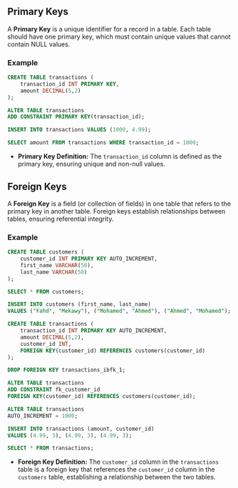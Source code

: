 ## Primary Keys

A **Primary Key** is a unique identifier for a record in a table. Each table should have one primary key, which must contain unique values that cannot contain NULL values.

### Example

```sql
CREATE TABLE transactions (
    transaction_id INT PRIMARY KEY,
    amount DECIMAL(5,2)
);

ALTER TABLE transactions
ADD CONSTRAINT PRIMARY KEY(transaction_id);

INSERT INTO transactions VALUES (1000, 4.99);

SELECT amount FROM transactions WHERE transaction_id = 1000;
```

- **Primary Key Definition:** The `transaction_id` column is defined as the primary key, ensuring unique and non-null values.

## Foreign Keys

A **Foreign Key** is a field (or collection of fields) in one table that refers to the primary key in another table. Foreign keys establish relationships between tables, ensuring referential integrity.

### Example

```sql
CREATE TABLE customers (
    customer_id INT PRIMARY KEY AUTO_INCREMENT,
    first_name VARCHAR(50),
    last_name VARCHAR(50)
);

SELECT * FROM customers;

INSERT INTO customers (first_name, last_name) 
VALUES ("Fahd", "Mekawy"), ("Mohamed", "Ahmed"), ("Ahmed", "Mohamed");

CREATE TABLE transactions (
    transaction_id INT PRIMARY KEY AUTO_INCREMENT,
    amount DECIMAL(5,2),
    customer_id INT,
    FOREIGN KEY(customer_id) REFERENCES customers(customer_id)
);

DROP FOREIGN KEY transactions_ibfk_1;

ALTER TABLE transactions
ADD CONSTRAINT fk_customer_id
FOREIGN KEY(customer_id) REFERENCES customers(customer_id);

ALTER TABLE transactions
AUTO_INCREMENT = 1000;

INSERT INTO transactions (amount, customer_id)
VALUES (4.99, 3), (4.99, 3), (4.99, 3);

SELECT * FROM transactions;
```

- **Foreign Key Definition:** The `customer_id` column in the `transactions` table is a foreign key that references the `customer_id` column in the `customers` table, establishing a relationship between the two tables.
